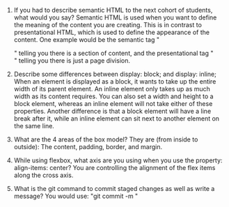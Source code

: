 1. If you had to describe semantic HTML to the next cohort of students, what would you say?
Semantic HTML is used when you want to define the meaning of the content you are creating. This is in contrast to presentational HTML, which is used to define the appearance of the content. One example would be the semantic tag "<section>" telling you there is a section of content, and the presentational tag "<div>" telling you there is just a page division.

2. Describe some differences between display: block; and display: inline;
When an element is displayed as a block, it wants to take up the entire width of its parent element. An inline element only takes up as much width as its content requires. You can also set a width and height to a block element, whereas an inline element will not take either of these properties. Another difference is that a block element will have a line break after it, while an inline element can sit next to another element on the same line.

3. What are the 4 areas of the box model?
They are (from inside to outside): The content, padding, border, and margin.

4. While using flexbox, what axis are you using when you use the property: align-items: center?
You are controlling the alignment of the flex items along the cross axis.

5. What is the git command to commit staged changes as well as write a message?
You would use: "git commit -m <your message here>"
